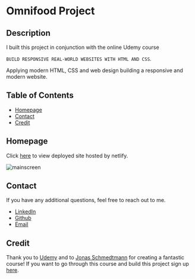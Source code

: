 # Omnifood Project

## Description

I built this project in conjunction with the online Udemy course

`BUILD RESPONSIVE REAL-WORLD WEBSITES WITH HTML AND CSS`.

Applying modern HTML, CSS and web design building a responsive and modern website.

## Table of Contents

- [Homepage](#homepage)
- [Contact](#contact)
- [Credit](#credit)

## Homepage

Click [here](https://omnifood-brandonk.netlify.app/) to view deployed site hosted by netlify.

![mainscreen](/img/assets/Omnifood-screen.gif)

## Contact

If you have any additional questions, feel free to reach out to me.

- [LinkedIn](https://www.linkedin.com/in/brandon-knight-21940a206/)
- [Github](https://github.com/blksmk8483)
- [Email](knightbrandon1984@gmail.com)

## Credit

Thank you to [Udemy](https://www.udemy.com/) and to [Jonas Schmedtmann](https://codingheroes.io/) for creating a fantastic course!
If you want to go through this course and build this project sign up [here](https://www.udemy.com/share/101Wqo3@IaqXFNmSnr_rC095FPJb1yKeL6o8xCOF4EjUDblOKV82WzuA6MTVpr4VvVoLnKLnow==/).
